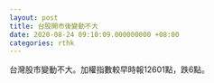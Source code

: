 ```yaml
---
layout: post
title: 台股開市後變動不大
date: 2020-08-24 09:10:09.000000000 +08:00
categories: rthk
---
```


台灣股市變動不大。加權指數較早時報12601點，跌6點。
